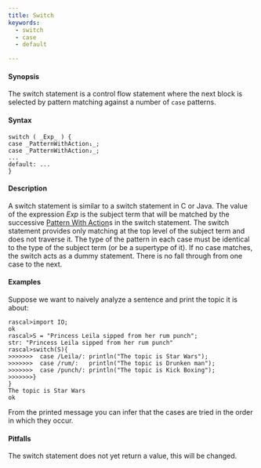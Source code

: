 ```yaml
---
title: Switch
keywords:
  - switch
  - case
  - default

---
```


#### Synopsis

The switch statement is a control flow statement
where the next block is selected by pattern matching
against a number of `case` patterns. 

#### Syntax

```rascal
switch ( _Exp_ ) {
case _PatternWithAction₁_;
case _PatternWithAction₂_;
...
default: ...
}
```

#### Description

A switch statement is similar to a switch statement in C or Java.
The value of the expression _Exp_ is the subject term that will be matched by the successive 
[Pattern With Action](../../../Rascal/Expressions/Visit/PatternWithAction/index.md)s in the switch statement. The switch statement provides only matching at the top level of 
the subject term and does not traverse it. The type of the pattern in each case must be identical to the type of 
the subject term (or be a supertype of it). If no case matches, the switch acts as a dummy statement.
There is no fall through from one case to the next.

#### Examples

Suppose we want to naively analyze a sentence and print the topic it is about:

```rascal-shell 
rascal>import IO;
ok
rascal>S = "Princess Leila sipped from her rum punch";
str: "Princess Leila sipped from her rum punch"
rascal>switch(S){
>>>>>>>  case /Leila/: println("The topic is Star Wars");
>>>>>>>  case /rum/:   println("The topic is Drunken man");
>>>>>>>  case /punch/: println("The topic is Kick Boxing");
>>>>>>>}
}
The topic is Star Wars
ok
```
From the printed message you can infer that the cases are tried in the order in which they occur.

#### Pitfalls

The switch statement does not yet return a value, this will be changed.


